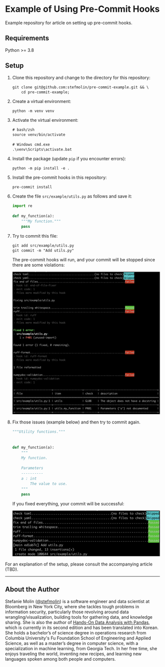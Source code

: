 # Example of Using Pre-Commit Hooks
Example repository for article on setting up pre-commit hooks.

## Requirements
Python >= 3.8

## Setup
1. Clone this repository and change to the directory for this repository:

    ```shell
    git clone git@github.com:stefmolin/pre-commit-example.git && \
        cd pre-commit-example;
    ```

2. Create a virtual environment:

    ```shell
    python -m venv venv
    ```

3. Activate the virtual environment:

    ```shell
    # bash/zsh
    source venv/bin/activate

    # Windows cmd.exe
    .\venv\Scripts\activate.bat
    ```

4. Install the package (update `pip` if you encounter errors):

    ```shell
    python -m pip install -e .
    ```

5. Install the pre-commit hooks in this repository:

    ```shell
    pre-commit install
    ```

6. Create the file `src/example/utils.py` as follows and save it:

    ```python
    import re

    def my_function(a):
        """My function."""
        pass
    ```

7. Try to commit this file:

    ```shell
    git add src/example/utils.py
    git commit -m "Add utils.py"
    ```

    The pre-commit hooks will run, and your commit will be stopped since there are some violations:

    ![pre-commit hooks violations](./images/violations.png)

8. Fix those issues (example below) and then try to commit again.

    ```python
    """Utility functions."""


    def my_function(a):
        """
        My function.

        Parameters
        ----------
        a : int
            The value to use.
        """
        pass

    ```

    If you fixed everything, your commit will be successful:

    ![pre-commit hooks passed](./images/passed.png)

For an explanation of the setup, please consult the accompanying article (TBD).

---
## About the Author

Stefanie Molin ([@stefmolin](https://github.com/stefmolin)) is a software engineer and data scientist at Bloomberg in New York City, where she tackles tough problems in information security, particularly those revolving around data wrangling/visualization, building tools for gathering data, and knowledge sharing. She is also the author of [Hands-On Data Analysis with Pandas](https://www.amazon.com/dp/1800563450/), which is currently in its second edition and has been translated into Korean. She holds a bachelor’s of science degree in operations research from Columbia University's Fu Foundation School of Engineering and Applied Science, as well as a master’s degree in computer science, with a specialization in machine learning, from Georgia Tech. In her free time, she enjoys traveling the world, inventing new recipes, and learning new languages spoken among both people and computers.
